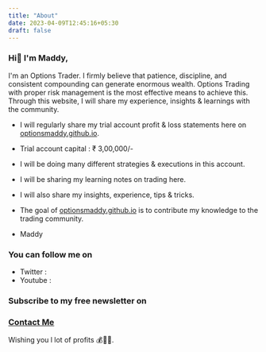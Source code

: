 ```yaml
---
title: "About"
date: 2023-04-09T12:45:16+05:30
draft: false
---
```


### Hi👋 I'm Maddy, 

I'm an Options Trader. I firmly believe that patience, discipline, and consistent compounding can generate enormous wealth. Options Trading with proper risk management is the most effective means to achieve this.  Through this website, I will share my experience, insights & learnings with the community.

- I will regularly share my trial account profit & loss statements here on [optionsmaddy.github.io](https://optionsmaddy.github.io/). 
- Trial account capital : ₹ 3,00,000/-
- I will be doing many different strategies & executions in this account.
- I will be sharing my learning notes on trading here. 
- I will also share my insights, experience, tips & tricks.
- The goal of [optionsmaddy.github.io](https://optionsmaddy.github.io/) is to contribute my knowledge to the trading community.

- Maddy

### You can follow me on

- Twitter : []()
- Youtube : []()

### Subscribe to my free newsletter on []()
### [Contact Me](contact.md)

Wishing you l lot of profits 💰🎉😊.
